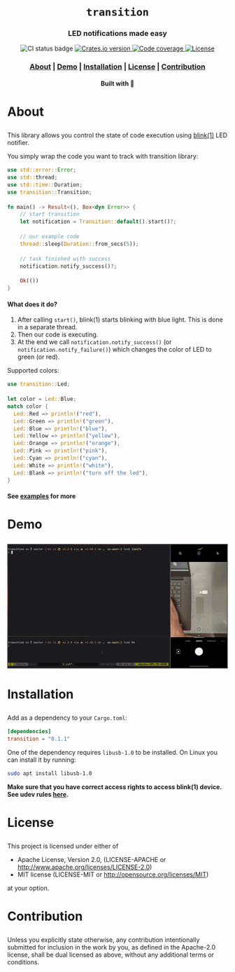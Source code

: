 <div align="center">

  <h1><code>transition</code></h1>

  <h3>
    <strong>LED notifications made easy</strong>
  </h3>

  <p>
    <img src="https://img.shields.io/github/actions/workflow/status/devzbysiu/transition/ci.yml?style=for-the-badge" alt="CI status badge" />
    <a href="https://crates.io/crates/transition">
      <img src="https://img.shields.io/crates/v/transition?style=for-the-badge" alt="Crates.io version" />
    </a>
    <a href="https://codecov.io/gh/devzbysiu/transition">
      <img src="https://img.shields.io/codecov/c/github/devzbysiu/transition?style=for-the-badge&token=f2339b3de9e44be0a902458a669c1160" alt="Code coverage"/>
    </a>
    <a href="https://crates.io/crates/transition">
      <img src="https://img.shields.io/crates/l/transition?style=for-the-badge" alt="License"/>
    </a>
  </p>

  <h3>
    <a href="#about">About</a>
    <span> | </span>
    <a href="#demo">Demo</a>
    <span> | </span>
    <a href="#installation">Installation</a>
    <span> | </span>
    <a href="#license">License</a>
    <span> | </span>
    <a href="#contribution">Contribution</a>
  </h3>

  <sub><h4>Built with 🦀</h4></sub>
</div>

# <p id="about">About</p>

This library allows you control the state of code execution using <a href="https://blink1.thingm.com/">blink(1)</a> LED notifier.

You simply wrap the code you want to track with transition library:
```rust
use std::error::Error;
use std::thread;
use std::time::Duration;
use transition::Transition;

fn main() -> Result<(), Box<dyn Error>> {
    // start transition
    let notification = Transition::default().start()?;

    // our example code
    thread::sleep(Duration::from_secs(5));

    // task finished with success
    notification.notify_success()?;

    Ok(())
}
```

#### What does it do?
1. After calling `start()`, blink(1) starts blinking with blue light. This is done in a separate
   thread.
2. Then our code is executing.
3. At the end we call `notification.notify_success()` (or `notification.notify_failure()`) which
   changes the color of LED to green (or red).

Supported colors:
```rust
use transition::Led;

let color = Led::Blue;
match color {
  Led::Red => println!("red"),
  Led::Green => println!("green"),
  Led::Blue => println!("blue"),
  Led::Yellow => println!("yellow"),
  Led::Orange => println!("orange"),
  Led::Pink => println!("pink"),
  Led::Cyan => println!("cyan"),
  Led::White => println!("white"),
  Led::Blank => println!("turn off the led"),
}

```

#### See <a href="https://github.com/devzbysiu/transition/tree/master/examples">examples</a> for more

# <p id="demo">Demo</p>

<center>

  ![Demo GIF](./res/demo.gif)

</center>

# <p id="installation">Installation</p>

Add as a dependency to your `Cargo.toml`:
```toml
[dependencies]
transition = "0.1.1"
```

One of the dependency requires `libusb-1.0` to be installed. On Linux you can install it by running:
```bash
sudo apt install libusb-1.0
```

**Make sure that you have correct access rights to access blink(1) device. See udev rules [here](https://github.com/todbot/blink1/blob/master/linux/51-blink1.rules).**

# <p id="license">License</p>

This project is licensed under either of

- Apache License, Version 2.0, (LICENSE-APACHE or http://www.apache.org/licenses/LICENSE-2.0)
- MIT license (LICENSE-MIT or http://opensource.org/licenses/MIT)

at your option.

# <p id="contribution">Contribution</p>

Unless you explicitly state otherwise, any contribution intentionally submitted for inclusion in the work by you, as defined in the Apache-2.0 license, shall be dual licensed as above, without any additional terms or conditions.

